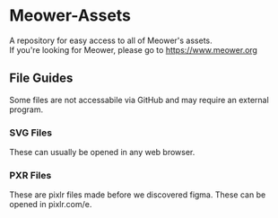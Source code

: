# Meower-Assets
A repository for easy access to all of Meower's assets.
<br>
If you're looking for Meower, please go to https://www.meower.org
<h2>File Guides</h2>
Some files are not accessabile via GitHub and may require an external program.
<h3>SVG Files</h3>
These can usually be opened in any web browser.
<h3>PXR Files</h3>
These are pixlr files made before we discovered figma. These can be opened in pixlr.com/e.
